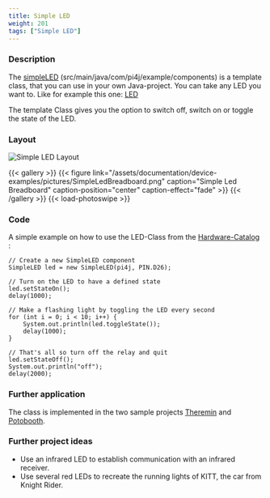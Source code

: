 ```yaml
---
title: Simple LED
weight: 201
tags: ["Simple LED"]
---
```

### Description
The [simpleLED](https://github.com/Pi4J/pi4j-example-components/tree/Dev-Arcade/src/main/java/com/pi4j/example/components) (src/main/java/com/pi4j/example/components) is a template class, that you can use in your own Java-project.
You can take any LED you want to. Like for example this one: [LED](https://www.berrybase.de/bauelemente/aktive-bauelemente/leds/led-sortimente/5mm-led-set-70-st-252-ck)

The template Class gives you the option to switch off, switch on or toggle the state of the LED.

### Layout
![Simple LED Layout](/assets/documentation/device-examples/Layout-SimpleLED.png)

{{< gallery >}}
{{< figure link="/assets/documentation/device-examples/pictures/SimpleLedBreadboard.png" caption="Simple Led Breadboard" caption-position="center" caption-effect="fade" >}}
{{< /gallery >}}
{{< load-photoswipe >}}

### Code
A simple example on how to use the LED-Class from the [Hardware-Catalog](https://github.com/Pi4J/pi4j-example-components) :
```
// Create a new SimpleLED component
SimpleLED led = new SimpleLED(pi4j, PIN.D26);

// Turn on the LED to have a defined state
led.setStateOn();
delay(1000);

// Make a flashing light by toggling the LED every second
for (int i = 0; i < 10; i++) {
	System.out.println(led.toggleState());
	delay(1000);
}

// That's all so turn off the relay and quit
led.setStateOff();
System.out.println("off");
delay(2000);
```
### Further application
The class is implemented in the two sample projects [Theremin](https://github.com/DieterHolz/RaspPiTheremin) and [Potobooth](https://github.com/DieterHolz/PhotoBooth).

### Further project ideas
- Use an infrared LED to establish communication with an infrared receiver.
- Use several red LEDs to recreate the running lights of KITT, the car from Knight Rider.